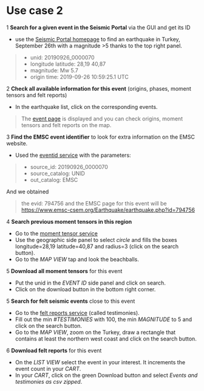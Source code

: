 # Use case 2

1 **Search for a given event in the Seismic Portal** via the GUI and get its ID
 - use the [Seismic Portal homepage](https://www.seismicportal.eu) to find an earthquake in Turkey, September 26th with a magnitude >5 thanks to the top right panel.
  > - unid: 20190926_0000070
  > - longitude latitude: 28,19 40,87
  > - magnitude: Mw 5.7
  > - origin time: 2019-09-26 10:59:25.1 UTC

2 **Check all available information for this event** (origins, phases, moment tensors and felt reports)
 - In the earthquake list, click on the corresponding events.
  > The [event page](https://www.seismicportal.eu/eventdetails.html?unid=20190926_0000070) is displayed and you can check origins, moment tensors and felt reports on the map.
  
3 **Find the EMSC event identifier** to look for extra information on the EMSC website.
 - Used the [eventid service](https://www.seismicportal.eu/eventid/) with the parameters:
 > - source_id: 20190926_0000070
 > - source_catalog: UNID
 > - out_catalog: EMSC

And we obtained
 > the evid: 794756 and the EMSC page for this event will be
 <https://www.emsc-csem.org/Earthquake/earthquake.php?id=794756>

4 **Search previous moment tensors in this region**
 - Go to the [moment tensor service](https://www.seismicportal.eu/mtws/)
 - Use the geographic side panel to select _circle_ and fills the boxes longitude=28,19 latitude=40,87 and radius=3 (click on the search button).
 - Go to the _MAP VIEW_ tap and look the beachballs.

5 **Download all moment tensors** for this event
 - Put the unid in the _EVENT ID_ side panel and click on search.
 - Click on the download button in the bottom right corner.

5 **Search for felt seismic events** close to this event
 - Go to the [felt reports service](https://www.seismicportal.eu/testimonies-ws/) (called testimonies).
 - Fill out the min _#TESTIMONIES_ with 100, the min _MAGNITUDE_ to 5 and click on the search button.
 - Go to the _MAP VIEW_, zoom on the Turkey, draw a rectangle that contains at least the northern west coast and click on the search button.

6 **Download felt reports** for this event
 - On the _LIST VIEW_ select the event in your interest. It increments the event count in your _CART_.
 - In your _CART_, click on the green Download button and select _Events and testimonies as csv zipped_.